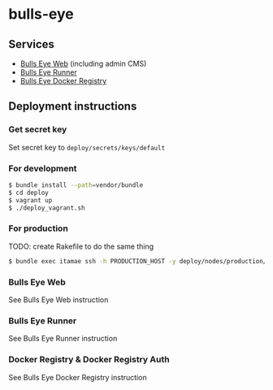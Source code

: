 # bulls-eye

## Services

- [Bulls Eye Web](https://github.com/codeblue-ctf/bulls-eye-web) (including admin CMS)
- [Bulls Eye Runner](https://github.com/codeblue-ctf/bulls-eye-runner)
- [Bulls Eye Docker Registry](https://github.com/codeblue-ctf/bulls-eye-docker-registry)

## Deployment instructions

### Get secret key

Set secret key to `deploy/secrets/keys/default`

### For development

```bash
$ bundle install --path=vendor/bundle
$ cd deploy
$ vagrant up
$ ./deploy_vagrant.sh
```

### For production

TODO: create Rakefile to do the same thing

```bash
$ bundle exec itamae ssh -h PRODUCTION_HOST -y deploy/nodes/production/$ROLE.yml deploy/entry.rb
```

### Bulls Eye Web

See Bulls Eye Web instruction

### Bulls Eye Runner

See Bulls Eye Runner instruction

### Docker Registry & Docker Registry Auth

See Bulls Eye Docker Registry instruction

